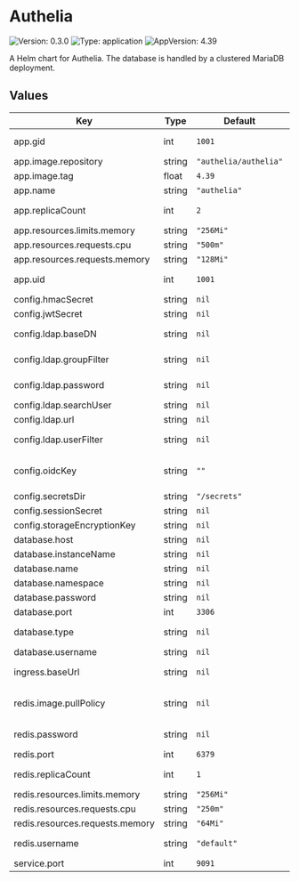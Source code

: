 # Authelia

![Version: 0.3.0](https://img.shields.io/badge/Version-0.3.0-informational?style=flat-square) ![Type: application](https://img.shields.io/badge/Type-application-informational?style=flat-square) ![AppVersion: 4.39](https://img.shields.io/badge/AppVersion-4.39-informational?style=flat-square)

A Helm chart for Authelia. The database is handled by a clustered MariaDB deployment.

## Values

| Key | Type | Default | Description |
|-----|------|---------|-------------|
| app.gid | int | `1001` | Runtime group |
| app.image.repository | string | `"authelia/authelia"` |  |
| app.image.tag | float | `4.39` |  |
| app.name | string | `"authelia"` | App name |
| app.replicaCount | int | `2` | Number of pods |
| app.resources.limits.memory | string | `"256Mi"` |  |
| app.resources.requests.cpu | string | `"500m"` |  |
| app.resources.requests.memory | string | `"128Mi"` |  |
| app.uid | int | `1001` | Runtime user |
| config.hmacSecret | string | `nil` |  |
| config.jwtSecret | string | `nil` |  |
| config.ldap.baseDN | string | `nil` | LDAP search root |
| config.ldap.groupFilter | string | `nil` | LDAP group filter |
| config.ldap.password | string | `nil` | LDAP password |
| config.ldap.searchUser | string | `nil` | LDAP user |
| config.ldap.url | string | `nil` | LDAP URL |
| config.ldap.userFilter | string | `nil` | LDAP user filter |
| config.oidcKey | string | `""` | PEM-formatted key |
| config.secretsDir | string | `"/secrets"` |  |
| config.sessionSecret | string | `nil` |  |
| config.storageEncryptionKey | string | `nil` |  |
| database.host | string | `nil` |  |
| database.instanceName | string | `nil` |  |
| database.name | string | `nil` |  |
| database.namespace | string | `nil` |  |
| database.password | string | `nil` |  |
| database.port | int | `3306` |  |
| database.type | string | `nil` | Kind of database |
| database.username | string | `nil` |  |
| ingress.baseUrl | string | `nil` | FQDN for application |
| redis.image.pullPolicy | string | `nil` | Redis image pull policy |
| redis.password | string | `nil` | Redis password |
| redis.port | int | `6379` | Redis port |
| redis.replicaCount | int | `1` | Number of redis pods |
| redis.resources.limits.memory | string | `"256Mi"` |  |
| redis.resources.requests.cpu | string | `"250m"` |  |
| redis.resources.requests.memory | string | `"64Mi"` |  |
| redis.username | string | `"default"` | Redis username |
| service.port | int | `9091` | App port |
